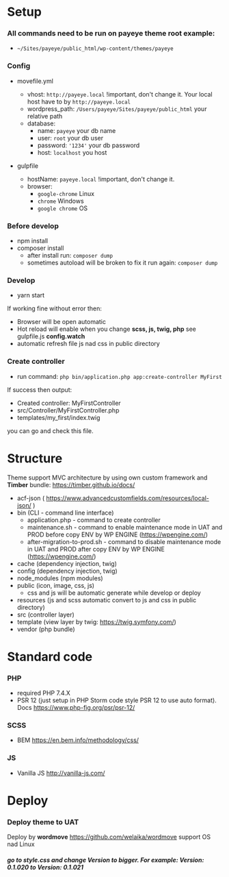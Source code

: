 # Setup

### All commands need to be run on payeye theme root example:

- `~/Sites/payeye/public_html/wp-content/themes/payeye`

### Config

- movefile.yml
    - vhost: `http://payeye.local` !important, don't change it. Your local host have to by `http://payeye.local`
    - wordpress_path: `/Users/payeye/Sites/payeye/public_html` your relative path
    - database:
        - name: `payeye` your db name
        - user: `root` your db user
        - password: `'1234'` your db password
        - host: `localhost` you host

- gulpfile
    - hostName: `payeye.local` !important, don't change it.
    - browser:
        - `google-chrome`  Linux
        - `chrome`  Windows
        - `google chrome`  OS

### Before develop

- npm install
- composer install
    - after install run: `composer dump`
    - sometimes autoload will be broken to fix it run again: `composer dump`

### Develop

- yarn start

If working fine without error then:

- Browser will be open automatic
- Hot reload will enable when you change **scss, js, twig, php** see gulpfile.js **config.watch**
- automatic refresh file js nad css in public directory

### Create controller

- run command: `php bin/application.php app:create-controller MyFirst`

If success then output:

- Created controller: MyFirstController
- src/Controller/MyFirstController.php
- templates/my_first/index.twig

you can go and check this file.

# Structure

Theme support MVC architecture by using own custom framework and **Timber** bundle: https://timber.github.io/docs/

- acf-json ( https://www.advancedcustomfields.com/resources/local-json/ )
- bin (CLI - command line interface)
    - application.php - command to create controller
    - maintenance.sh - command to enable maintenance mode in UAT and PROD before copy ENV by WP ENGINE (https://wpengine.com/)
    - after-migration-to-prod.sh - command to disable maintenance mode in UAT and PROD after copy ENV by WP ENGINE (https://wpengine.com/)
- cache (dependency injection, twig)
- config (dependency injection, twig)
- node_modules (npm modules)
- public (icon, image, css, js)
    - css and js will be automatic generate while develop or deploy
- resources (js and scss automatic convert to js and css in public directory)
- src (controller layer)
- template (view layer by twig: https://twig.symfony.com/)
- vendor (php bundle)

# Standard code

### PHP

- required PHP 7.4.X
- PSR 12 (just setup in PHP Storm code style PSR 12 to use auto format). Docs https://www.php-fig.org/psr/psr-12/

### SCSS

- BEM https://en.bem.info/methodology/css/

### JS

- Vanilla JS http://vanilla-js.com/

# Deploy

### Deploy theme to UAT

Deploy by **wordmove** https://github.com/welaika/wordmove support OS nad Linux

###### **go to style.css and change Version to bigger. For example: Version: 0.1.020 to Version: 0.1.021**



